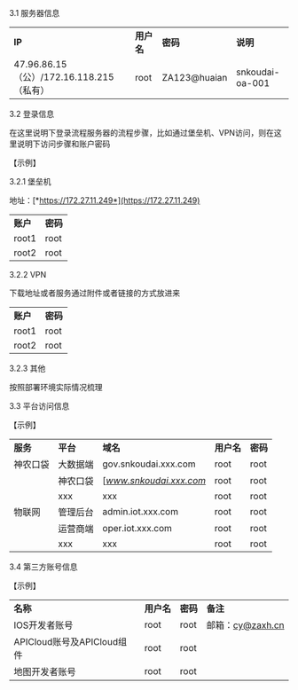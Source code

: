 3.1 服务器信息

|                                   |         |              |                 |
|-----------------------------------|---------|--------------|-----------------|
| **IP**                            | **用户名** | **密码**       | **说明**          |
| 47.96.86.15（公）/172.16.118.215（私有） | root    | ZA123@huaian | snkoudai-oa-001 |

3.2 登录信息

在这里说明下登录流程服务器的流程步骤，比如通过堡垒机、VPN访问，则在这里说明下访问步骤和账户密码

【示例】

3.2.1 堡垒机

地址：[*https://172.27.11.249*](https://172.27.11.249)

|        |        |
|--------|--------|
| **账户** | **密码** |
| root1  | root   |
| root2  | root   |

3.2.2 VPN

下载地址或者服务通过附件或者链接的方式放进来

|        |        |
|--------|--------|
| **账户** | **密码** |
| root1  | root   |
| root2  | root   |

3.2.3 其他

按照部署环境实际情况梳理

3.3 平台访问信息

【示例】

|        |        |                         |         |        |
|--------|--------|-------------------------|---------|--------|
| **服务** | **平台** | **域名**                  | **用户名** | **密码** |
| 神农口袋   | 大数据端   | gov.snkoudai.xxx.com    | root    | root   |
|        | 神农口袋   | [*www.snkoudai.xxx.com* | root    | root   |
|        | xxx    | xxx                     | root    | root   |
| 物联网    | 管理后台   | admin.iot.xxx.com       | root    | root   |
|        | 运营商端   | oper.iot.xxx.com        | root    | root   |
|        | xxx    | xxx                     | root    | root   |

3.4 第三方账号信息

【示例】

|                       |         |        |               |
|-----------------------|---------|--------|---------------|
| **名称**                | **用户名** | **密码** | **备注**        |
| IOS开发者账号              | root    | root   | 邮箱：cy@zaxh.cn |
| APICloud账号及APICloud组件 | root    | root   |               |
| 地图开发者账号               | root    | root   |               |
